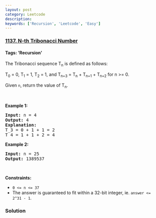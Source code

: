 ```yaml
---
layout: post
category: Leetcode
description: 
keywords: ['Recursion', 'Leetcode', 'Easy']
---
```

### [1137. N-th Tribonacci Number](https://leetcode.com/problems/n-th-tribonacci-number)

#### Tags: 'Recursion'

<div class="content__u3I1 question-content__JfgR"><div><p>The Tribonacci sequence T<sub>n</sub> is defined as follows: </p>
<p>T<sub>0</sub> = 0, T<sub>1</sub> = 1, T<sub>2</sub> = 1, and T<sub>n+3</sub> = T<sub>n</sub> + T<sub>n+1</sub> + T<sub>n+2</sub> for n &gt;= 0.</p>
<p>Given <code>n</code>, return the value of T<sub>n</sub>.</p>
<p> </p>
<p><strong>Example 1:</strong></p>
<pre><strong>Input:</strong> n = 4
<strong>Output:</strong> 4
<strong>Explanation:</strong>
T_3 = 0 + 1 + 1 = 2
T_4 = 1 + 1 + 2 = 4
</pre>
<p><strong>Example 2:</strong></p>
<pre><strong>Input:</strong> n = 25
<strong>Output:</strong> 1389537
</pre>
<p> </p>
<p><strong>Constraints:</strong></p>
<ul>
<li><code>0 &lt;= n &lt;= 37</code></li>
<li>The answer is guaranteed to fit within a 32-bit integer, ie. <code>answer &lt;= 2^31 - 1</code>.</li>
</ul></div></div>

### Solution
